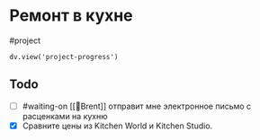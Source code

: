 # Ремонт в кухне
#project 
```dataviewjs
dv.view('project-progress')
```

## Todo
- [ ] #waiting-on [[👤Brent]] отправит мне электронное письмо с расценками на кухню
- [x] Сравните цены из Kitchen World и Kitchen Studio.